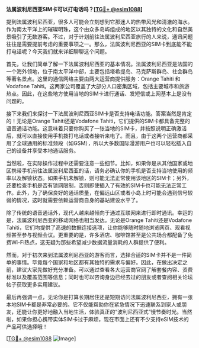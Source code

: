 **法属波利尼西亚SIM卡可以打电话吗？[[TG💪+ @esim1088](https://t.me/s/esim1088)]**

提到法属波利尼西亚，很多人可能会立刻想到它那迷人的热带风光和清澈的海水。作为南太平洋上的璀璨明珠，这个由众多岛屿组成的地区以其独特的文化和自然美景吸引了无数游客。不过，对于计划前往法属波利尼西亚旅行的人来说，通讯问题往往是需要提前考虑的重要事项之一。那么，法属波利尼西亚的SIM卡到底能不能打电话呢？今天我们就来详细聊聊这个问题。

首先，让我们简单了解一下法属波利尼西亚的基本情况。法属波利尼西亚是法国的一个海外领地，位于南太平洋中部，主要包括塔希提岛、马克萨斯群岛、社会群岛等著名景点。这里的通信网络主要由两大运营商提供服务：Orange Tahiti 和 Vodafone Tahiti。这两家公司覆盖了大部分人口密集区域，包括主要城市和旅游热点。因此，在这些地方使用当地的SIM卡进行通话、发短信或上网基本上是没有问题的。

接下来我们来探讨一下法属波利尼西亚SIM卡是否支持电话功能。答案当然是肯定的！无论是Orange Tahiti还是Vodafone Tahiti，它们提供的SIM卡都具备完整的语音通话功能。这意味着只要你购买了一张当地的SIM卡，并按照说明正确激活后，就可以直接使用手机拨打电话或者接听来电了。而且，由于这两个运营商都采用了全球通用的标准频段（如GSM），所以大多数国际漫游用户也可以轻松插入自己的设备并享受本地通话服务。

当然啦，在实际操作过程中还需要注意一些细节。比如，如果你是从其他国家或地区携带手机前往法属波利尼西亚的话，请务必确认你的手机是否支持当地使用的频率以及解锁状态。如果手机未解锁，则可能无法正常使用该地区的SIM卡；另外，还要检查手机是否有锁网限制，否则即使插入了有效的SIM卡也可能无法正常工作。此外，为了确保良好的通话质量，在偏远山区或者小岛上时可能会遇到信号较弱的情况，这时就需要依赖运营商自身的基站建设水平了。

除了传统的语音通话外，现代人越来越倾向于通过互联网来进行即时通讯。幸运的是，法属波利尼西亚的移动网络也相当发达。无论是Orange Tahiti还是Vodafone Tahiti，它们均提供了高速的数据连接选项，让你能够随时随地浏览网页、观看视频甚至参与视频会议。更重要的是，许多酒店、咖啡馆甚至是公共场合都配备了免费Wi-Fi热点，这无疑为那些希望减少数据流量消耗的人群提供了便利。

然而，对于初次来到法属波利尼西亚的游客而言，选择合适的SIM卡并不是一件简单的事情。毕竟每个国家和地区都有其独特的需求与偏好。因此，在做出决定之前，建议大家先做好充分准备。可以通过查看各大运营商官网了解套餐内容、资费标准以及覆盖范围等信息；同时也可以咨询身边已经去过的朋友或者查阅相关论坛帖子获取更多实用建议。

最后再强调一点，无论你是打算长期居住还是短期访问法属波利尼西亚，拥有一张本地SIM卡都是非常必要的。它不仅能帮助你在紧急情况下迅速联系到家人或朋友，还能让你更好地融入当地生活，体验真正的“波利尼西亚式”慢节奏时光。当然啦，如果你担心携带实体SIM卡过于麻烦，现在市面上还有不少支持eSIM技术的产品可供选择哦！

[[TG💪+ @esim1088](https://t.me/s/esim1088) ![Image](https://i.postimg.cc/4NQfJmqS/Snipaste-2025-05-13-00-14-12.png)]